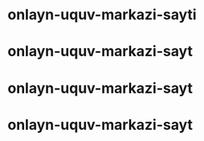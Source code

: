 # onlayn-uquv-markazi-sayti
# onlayn-uquv-markazi-sayt
# onlayn-uquv-markazi-sayt
# onlayn-uquv-markazi-sayt
